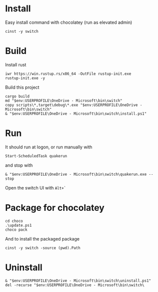 # Install

Easy install command with chocolatey (run as elevated admin)
```
cinst -y switch
```

# Build
Install rust
```
iwr https://win.rustup.rs/x86_64 -OutFile rustup‑init.exe
rustup‑init.exe -y
```
Build this project
```
cargo build
md "$env:USERPROFILE\OneDrive - Microsoft\bin\switch"
copy scripts\*,target\debug\*.exe "$env:USERPROFILE\OneDrive - Microsoft\bin\switch"
& "$env:USERPROFILE\OneDrive - Microsoft\bin\switch\install.ps1"
```

# Run
It should run at logon, or run manually with

```
Start-ScheduledTask quakerun
```

and stop with 
```
& "$env:USERPROFILE\OneDrive - Microsoft\bin\switch\quakerun.exe --stop
```

Open the switch UI with ``Alt+` ``

# Package for chocolatey

```
cd choco
.\update.ps1
choco pack
```

And to install the packaged package

```
cinst -y switch -source (pwd).Path
```


# Uninstall

```
& "$env:USERPROFILE\OneDrive - Microsoft\bin\switch\uninstall.ps1"
del -recurse "$env:USERPROFILE\OneDrive - Microsoft\bin\switch\
```
